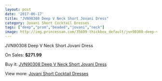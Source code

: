 ```yaml
---
layout: post
date: '2017-06-17'
title: "JVN90308 Deep V Neck Short Jovani Dress"
category: Jovani Short Cocktail Dresses
tags: ["deep","prom","beaded","jovani","neck"]
image: http://img.princessan.com/35609-thickbox_default/jvn90308-deep-v-neck-short-jovani-dress.jpg
---
```

JVN90308 Deep V Neck Short Jovani Dress

On Sales: **$271.99**
<a href="https://www.princessan.com/en/16646-jvn90308-deep-v-neck-short-jovani-dress.html"><amp-img layout="responsive" width="600" height="600" src="//img.princessan.com/35609-thickbox_default/jvn90308-deep-v-neck-short-jovani-dress.jpg" alt="JVN90308 Deep V Neck Short Jovani Dress 0" /></a>
<a href="https://www.princessan.com/en/16646-jvn90308-deep-v-neck-short-jovani-dress.html"><amp-img layout="responsive" width="600" height="600" src="//img.princessan.com/35610-thickbox_default/jvn90308-deep-v-neck-short-jovani-dress.jpg" alt="JVN90308 Deep V Neck Short Jovani Dress 1" /></a>

Buy it: [JVN90308 Deep V Neck Short Jovani Dress](https://www.princessan.com/en/16646-jvn90308-deep-v-neck-short-jovani-dress.html "JVN90308 Deep V Neck Short Jovani Dress")

View more: [Jovani Short Cocktail Dresses](https://www.princessan.com/en/139- "Jovani Short Cocktail Dresses")